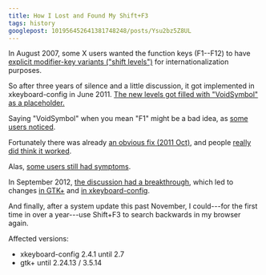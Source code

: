 ```yaml
---
title: How I Lost and Found My Shift+F3
tags: history
googlepost: 101956452641381748248/posts/Ysu2bz5Z8UL
---
```


In August 2007, some X users wanted the function keys (F1--F12) to have [explicit modifier-key variants ("shift levels")][FeatureRequest] for internationalization purposes.

[FeatureRequest]: https://bugs.freedesktop.org/show_bug.cgi?id=11822

So after three years of silence and a little discussion, it got implemented in xkeyboard-config in June 2011. [The new levels got filled with "VoidSymbol" as a placeholder.][VoidSymbol]

[VoidSymbol]: http://cgit.freedesktop.org/xkeyboard-config/commit/?id=062b5bfc

Saying "VoidSymbol" when you mean "F1" might be a bad idea, as [some users noticed][VoidOops].

[VoidOops]: https://bbs.archlinux.org/viewtopic.php?pid=1011464#p1011464

Fortunately there was already [an obvious fix (2011 Oct)][FixInitial],
and people [really did think it worked][LGTM].

[FixInitial]: http://cgit.freedesktop.org/xkeyboard-config/commit/?id=1d1338afa
[LGTM]: https://bugs.archlinux.org/task/26414

Alas, [some users still had symptoms][Symptoms].

[Symptoms]: https://bugzilla.gnome.org/show_bug.cgi?id=661973

In September 2012, [the discussion had a breakthrough][Reopened],
which led to changes [in GTK+][FixGTK] and [in xkeyboard-config][FixXkb].

[Reopened]: https://bugs.freedesktop.org/show_bug.cgi?id=45008#c23
[FixGTK]: http://git.gnome.org/browse/gtk+/commit/?id=314b6abb
[FixXkb]: http://cgit.freedesktop.org/xkeyboard-config/commit/?id=a4f62448

And finally, after a system update this past November, I could---for the first time in over a year---use Shift+F3 to search backwards in my browser again.

Affected versions:

* xkeyboard-config 2.4.1 until 2.7
* gtk+ until 2.24.13 / 3.5.14
